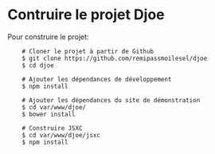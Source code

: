 # Contruire le projet Djoe













Pour construire le projet:

        # Cloner le projet à partir de Github
        $ git clone https://github.com/remipassmoilesel/djoe
        $ cd djoe
        
        # Ajouter les dépendances de développement
        $ npm install
        
        # Ajouter les dépendances du site de démonstration
        $ cd var/www/djoe/
        $ bower install
        
        # Construire JSXC
        $ cd var/www/djoe/jsxc
        $ npm install
        